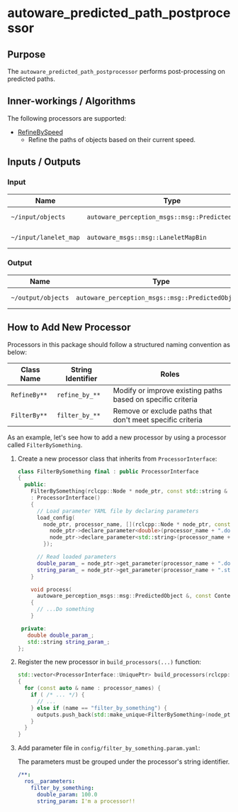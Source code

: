 # autoware_predicted_path_postprocessor

## Purpose

The `autoware_predicted_path_postprocessor` performs post-processing on predicted paths.

## Inner-workings / Algorithms

The following processors are supported:

- [RefineBySpeed](./docs/refine_by_speed.md)
  - Refine the paths of objects based on their current speed.

## Inputs / Outputs

### Input

| Name                  | Type                                              | Description       |
| --------------------- | ------------------------------------------------- | ----------------- |
| `~/input/objects`     | `autoware_perception_msgs::msg::PredictedObjects` | Predicted objects |
| `~/input/lanelet_map` | `autoware_msgs::msg::LaneletMapBin`               | Lanelet map       |

### Output

| Name               | Type                                              | Description       |
| ------------------ | ------------------------------------------------- | ----------------- |
| `~/output/objects` | `autoware_perception_msgs::msg::PredictedObjects` | Processed objects |

## How to Add New Processor

Processors in this package should follow a structured naming convention as below:

| Class Name   | String Identifier | Roles                                                       |
| ------------ | ----------------- | ----------------------------------------------------------- |
| `RefineBy**` | `refine_by_**`    | Modify or improve existing paths based on specific criteria |
| `FilterBy**` | `filter_by_**`    | Remove or exclude paths that don't meet specific criteria   |

As an example, let's see how to add a new processor by using a processor called `FilterBySomething`.

1. Create a new processor class that inherits from `ProcessorInterface`:

   ```c++:processor/filter_by_something.hpp
   class FilterBySomething final : public ProcessorInterface
   {
     public:
       FilterBySomething(rclcpp::Node * node_ptr, const std::string & processor_name)
       : ProcessorInterface()
       {
         // Load parameter YAML file by declaring parameters
         load_config(
           node_ptr, processor_name, [](rclcpp::Node * node_ptr, const std::string & processor_name) {
             node_ptr->declare_parameter<double>(processor_name + ".double_param", 0.0);
             node_ptr->declare_parameter<std::string>(processor_name + ".string_param", "default");
           });

         // Read loaded parameters
         double_param_ = node_ptr->get_parameter(processor_name + ".double_param").as_double();
         string_param_ = node_ptr->get_parameter(processor_name + ".string_param").as_string();
       }

       void process(
         autoware_perception_msgs::msg::PredictedObject &, const Context &) override
       {
         // ...Do something
       }

    private:
      double double_param_;
      std::string string_param_;
   };
   ```

2. Register the new processor in `build_processors(...)` function:

   ```c++:processor/builder.hpp
   std::vector<ProcessorInterface::UniquePtr> build_processors(rclcpp::Node * node_ptr, const std::string & processor_name)
   {
     for (const auto & name : processor_names) {
       if ( /* ... */) {
         // ...
       } else if (name == "filter_by_something") {
         outputs.push_back(std::make_unique<FilterBySomething>(node_ptr, name));
       }
     }
   }
   ```

3. Add parameter file in `config/filter_by_something.param.yaml`:

   The parameters must be grouped under the processor's string identifier.

   ```yaml:config/filter_by_something.param.yaml
   /**:
     ros__parameters:
       filter_by_something:
         double_param: 100.0
         string_param: I'm a processor!!
   ```
